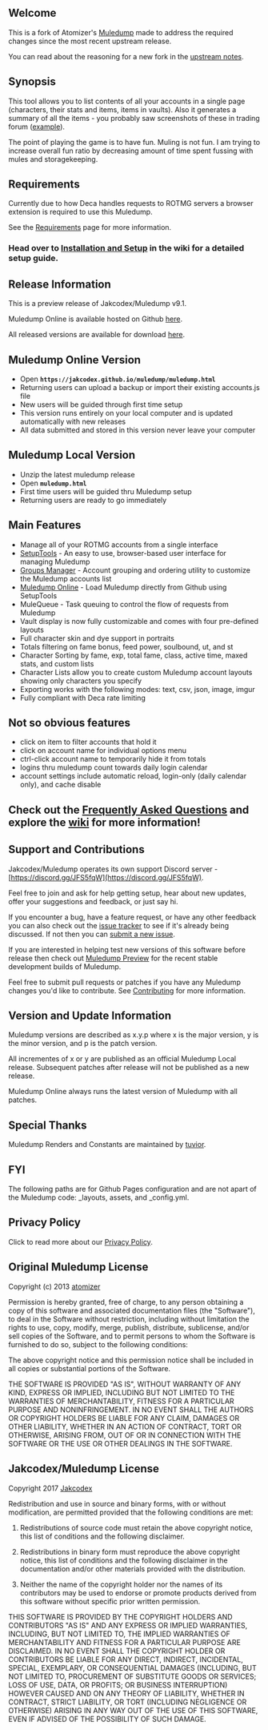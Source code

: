 ## Welcome

This is a fork of Atomizer's [Muledump](https://github.com/atomizer) made to address the required changes since the most recent upstream release.

You can read about the reasoning for a new fork in the [upstream notes](UPSTREAM.md).

## Synopsis

This tool allows you to list contents of all your accounts in a single page (characters, their stats and items, items in vaults). Also it generates a summary of all the items - you probably saw screenshots of these in trading forum ([example](https://imgur.com/dDA2vC9)).

The point of playing the game is to have fun. Muling is not fun. I am trying to increase overall fun ratio by decreasing amount of time spent fussing with mules and storagekeeping.

## Requirements

Currently due to how Deca handles requests to ROTMG servers a browser extension is required to use this Muledump.

See the [Requirements](REQUIREMENTS.md) page for more information.

### Head over to [Installation and Setup](https://github.com/jakcodex/muledump/wiki/Installation-and-Setup) in the wiki for a detailed setup guide.

## Release Information

This is a preview release of Jakcodex/Muledump v9.1.

Muledump Online is available hosted on Github [here](https://jakcodex.github.io/muledump-preview/muledump.html).

All released versions are available for download [here](https://github.com/jakcodex/muledump/releases).

## Muledump Online Version

- Open **```https://jakcodex.github.io/muledump/muledump.html```**
- Returning users can upload a backup or import their existing accounts.js file
- New users will be guided through first time setup
- This version runs entirely on your local computer and is updated automatically with new releases
- All data submitted and stored in this version never leave your computer

## Muledump Local Version

- Unzip the latest muledump release
- Open **`muledump.html`**
- First time users will be guided thru Muledump setup
- Returning users are ready to go immediately

## Main Features

- Manage all of your ROTMG accounts from a single interface
- [SetupTools](docs/setuptools/index.md) - An easy to use, browser-based user interface for managing Muledump
- [Groups Manager](docs/setuptools/groups-manager/manager.md) - Account grouping and ordering utility to customize the Muledump accounts list
- [Muledump Online](https://jakcodex.github.io/muledump/muledump.html) - Load Muledump directly from Github using SetupTools
- MuleQueue - Task queuing to control the flow of requests from Muledump
- Vault display is now fully customizable and comes with four pre-defined layouts
- Full character skin and dye support in portraits
- Totals filtering on fame bonus, feed power, soulbound, ut, and st
- Character Sorting by fame, exp, total fame, class, active time, maxed stats, and custom lists
- Character Lists allow you to create custom Muledump account layouts showing only characters you specify 
- Exporting works with the following modes: text, csv, json, image, imgur
- Fully compliant with Deca rate limiting

## Not so obvious features

- click on item to filter accounts that hold it
- click on account name for individual options menu
- ctrl-click account name to temporarily hide it from totals
- logins thru muledump count towards daily login calendar
- account settings include automatic reload, login-only (daily calendar only), and cache disable

## Check out the [Frequently Asked Questions](https://github.com/jakcodex/muledump/wiki/Frequently-Asked-Questions) and explore the [wiki](https://github.com/jakcodex/muledump/wiki) for more information!

<a id="jakcodex-supportandcontributions"></a>
## Support and Contributions

Jakcodex/Muledump operates its own support Discord server - [https://discord.gg/JFS5fqW](https://discord.gg/JFS5fqW).

Feel free to join and ask for help getting setup, hear about new updates, offer your suggestions and feedback, or just say hi.

If you encounter a bug, have a feature request, or have any other feedback you can also check out the [issue tracker](https://github.com/jakcodex/muledump/issues) to see if it's already being discussed. If not then you can [submit a new issue](https://github.com/jakcodex/muledump/issues/new).

If you are interested in helping test new versions of this software before release then check out [Muledump Preview](https://github.com/jakcodex/muledump-preview/) for the recent stable development builds of Muledump.

Feel free to submit pull requests or patches if you have any Muledump changes you'd like to contribute. See [Contributing](https://github.com/jakcodex/muledump/wiki/Contributing) for more information.

## Version and Update Information

Muledump versions are described as x.y.p where x is the major version, y is the minor version, and p is the patch version.

All incrementes of x or y are published as an official Muledump Local release. Subsequent patches after release will not be published as a new release.

Muledump Online always runs the latest version of Muledump with all patches.

## Special Thanks

Muledump Renders and Constants are maintained by [tuvior](https://github.com/tuvior).

## FYI

The following paths are for Github Pages configuration and are not apart of the Muledump code: _layouts, assets, and _config.yml.

## Privacy Policy

Click to read more about our [Privacy Policy](privacy-policy.md).

## Original Muledump License

Copyright (c) 2013 [atomizer](https://github.com/atomizer)

Permission is hereby granted, free of charge, to any person obtaining a copy of this software and associated documentation files (the "Software"), to deal in the Software without restriction, including without limitation the rights to use, copy, modify, merge, publish, distribute, sublicense, and/or sell copies of the Software, and to permit persons to whom the Software is furnished to do so, subject to the following conditions:

The above copyright notice and this permission notice shall be included in all copies or substantial portions of the Software.

THE SOFTWARE IS PROVIDED "AS IS", WITHOUT WARRANTY OF ANY KIND, EXPRESS OR IMPLIED, INCLUDING BUT NOT LIMITED TO THE WARRANTIES OF MERCHANTABILITY, FITNESS FOR A PARTICULAR PURPOSE AND NONINFRINGEMENT. IN NO EVENT SHALL THE AUTHORS OR COPYRIGHT HOLDERS BE LIABLE FOR ANY CLAIM, DAMAGES OR OTHER LIABILITY, WHETHER IN AN ACTION OF CONTRACT, TORT OR OTHERWISE, ARISING FROM, OUT OF OR IN CONNECTION WITH THE SOFTWARE OR THE USE OR OTHER DEALINGS IN THE SOFTWARE.

## Jakcodex/Muledump License

Copyright 2017 [Jakcodex](https://github.com/jakcodex)

Redistribution and use in source and binary forms, with or without modification, are permitted provided that the following conditions are met:

1. Redistributions of source code must retain the above copyright notice, this list of conditions and the following disclaimer.

2. Redistributions in binary form must reproduce the above copyright notice, this list of conditions and the following disclaimer in the documentation and/or other materials provided with the distribution.

3. Neither the name of the copyright holder nor the names of its contributors may be used to endorse or promote products derived from this software without specific prior written permission.

THIS SOFTWARE IS PROVIDED BY THE COPYRIGHT HOLDERS AND CONTRIBUTORS "AS IS" AND ANY EXPRESS OR IMPLIED WARRANTIES, INCLUDING, BUT NOT LIMITED TO, THE IMPLIED WARRANTIES OF MERCHANTABILITY AND FITNESS FOR A PARTICULAR PURPOSE ARE DISCLAIMED. IN NO EVENT SHALL THE COPYRIGHT HOLDER OR CONTRIBUTORS BE LIABLE FOR ANY DIRECT, INDIRECT, INCIDENTAL, SPECIAL, EXEMPLARY, OR CONSEQUENTIAL DAMAGES (INCLUDING, BUT NOT LIMITED TO, PROCUREMENT OF SUBSTITUTE GOODS OR SERVICES; LOSS OF USE, DATA, OR PROFITS; OR BUSINESS INTERRUPTION) HOWEVER CAUSED AND ON ANY THEORY OF LIABILITY, WHETHER IN CONTRACT, STRICT LIABILITY, OR TORT (INCLUDING NEGLIGENCE OR OTHERWISE) ARISING IN ANY WAY OUT OF THE USE OF THIS SOFTWARE, EVEN IF ADVISED OF THE POSSIBILITY OF SUCH DAMAGE.
